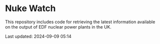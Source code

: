 # Nuke Watch

This repository includes code for retrieving the latest information available on the output of EDF nuclear power plants in the UK.

Last updated: 2024-09-09 05:14